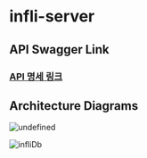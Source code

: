 # infli-server

## API Swagger Link

### [API 명세 링크](https://test.infli.co/swagger-ui/index.html)

## Architecture Diagrams

![undefined](https://github.com/Plan-A-project/infli-server/assets/99637164/74a438d5-5baf-43a2-b248-1b73ddec8833)

![infliDb](https://github.com/Plan-A-project/infli-server/assets/99637164/d9dec41e-39d2-43c8-8a74-ec2173e9a3ab)

